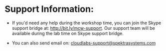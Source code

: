 # Support Information:

* If you'd need any help during the workshop time, you can join the Skype support bridge at: http://bit.ly/mcw-support. Our support team will be available during the lab time on Skype support bridge.

* You can also send email on: cloudlabs-support@spektrasystems.com

